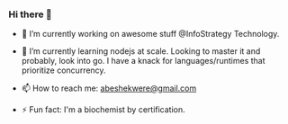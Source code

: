 ### Hi there 👋

- 🔭 I’m currently working on awesome stuff @InfoStrategy Technology.

- 🌱 I’m currently learning nodejs at scale. Looking to master it and probably, look into go. I have a knack for languages/runtimes that prioritize concurrency.

- 📫 How to reach me: abeshekwere@gmail.com

- ⚡ Fun fact: I'm a biochemist by certification.

